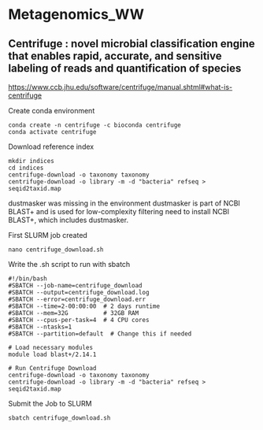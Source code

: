 # Metagenomics_WW



## Centrifuge : novel microbial classification engine that enables rapid, accurate, and sensitive labeling of reads and quantification of species
https://www.ccb.jhu.edu/software/centrifuge/manual.shtml#what-is-centrifuge



Create conda environment
```
conda create -n centrifuge -c bioconda centrifuge
conda activate centrifuge
```


Download reference index

```
mkdir indices
cd indices
centrifuge-download -o taxonomy taxonomy
centrifuge-download -o library -m -d "bacteria" refseq > seqid2taxid.map
```

dustmasker was missing in the environment
dustmasker is part of NCBI BLAST+ and is used for low-complexity filtering
need to install NCBI BLAST+, which includes dustmasker.

First SLURM job created

```
nano centrifuge_download.sh
```

Write the .sh script to run with sbatch

```
#!/bin/bash
#SBATCH --job-name=centrifuge_download
#SBATCH --output=centrifuge_download.log
#SBATCH --error=centrifuge_download.err
#SBATCH --time=2-00:00:00  # 2 days runtime
#SBATCH --mem=32G          # 32GB RAM
#SBATCH --cpus-per-task=4  # 4 CPU cores
#SBATCH --ntasks=1
#SBATCH --partition=default  # Change this if needed

# Load necessary modules
module load blast+/2.14.1

# Run Centrifuge Download
centrifuge-download -o taxonomy taxonomy
centrifuge-download -o library -m -d "bacteria" refseq > seqid2taxid.map
```

Submit the Job to SLURM

```
sbatch centrifuge_download.sh
```

